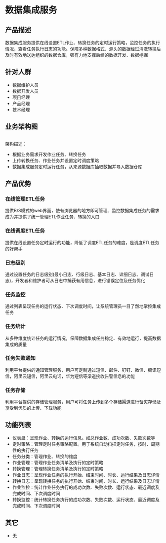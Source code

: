 # 数据集成服务

## 产品描述

数据集成服务提供在线设置ETL作业、转换任务的定时运行策略，监控任务的执行情况，查看任务执行日志的功能。保障多种数据格式、源头的数据经过清洗转换后及时有效地送达组织的数据仓库，强有力地支撑后续的数据开发、数据挖掘

## 针对人群

- 数据维护人员
- 数据开发人员
- 项目经理
- 产品经理
- 技术经理

## 业务架构图

<img :src="$withBase('/operation/datainte_01.png')"  style="zoom:30%">

架构描述：

- 根据业务需求开发作业任务、转换任务
- 上传转换任务、作业任务并设置定时调度策略
- 数据集成服务定时运行任务，从来源数据库抽取数据并导入数据仓库

## 产品优势

### 在线管理ETL任务

提供B/S模式的web界面，使有浏览器的地方即可管理、监控数据集成任务的需求成为并提供了统一管理ETL作业任务、转换的入口

### 在线调度ETL任务

提供在线设置任务定时运行的功能，降低了调度ETL任务的难度，是调度ETL任务的好帮手

### 日志级别

通过设置任务的日志级别(最小日志、行级日志、基本日志、详细日志、调试日志)，开发者和维护者可从日志中捕获有用信息，进行错误定位及任务优化

### 任务监控

通过列表呈现任务的运行状态、下次调度时间，让系统管理员一目了然地掌控集成任务

### 任务统计

从多种维度统计任务的运行情况，保障数据集成任务稳定、有效地运行，提高数据集成的质量

### 任务失败通知

利用平台提供的通知管理服务，用户可定制通过短信、邮件、钉钉、微信、腾讯短信，阿里云短信，阿里云电话，华为短信等渠道接收告警信息的功能

### 任务存储

利用平台提供的存储管理服务，用户可将任务上传到多个存储渠道进行备灾存储及享受到优质的上传、下载功能

## 功能列表

- 仪表盘：呈现作业、转换的运行信息。如总作业数、成功次数、失败次数等
- 定时策略：管理定时任务策略配置。用于系统自动扫描定时任务，按时、周期性的执行任务
- 任务分类：管理作业、转换的维度
- 作业管理：管理作业任务清单及执行的定时策略
- 转换管理：管理转换任务清单及执行的定时策略
- 作业日志：呈现作业任务的执行开始、结束时间、时长、运行结果及日志详情
- 转换日志：呈现转换任务的执行开始、结束时间、时长、运行结果及日志详情
- 作业监控：统计作业任务执行的成功次数、失败次数、运行状态、最近调度及完成时间、下次调度时间
- 转换监控：统计转换任务执行的成功次数、失败次数、运行状态、最近调度及完成时间、下次调度时间

## 其它

- 无